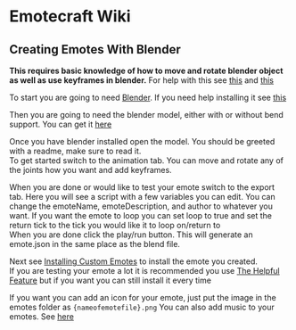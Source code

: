 # Emotecraft Wiki

## Creating Emotes With Blender

**This requires basic knowledge of how to move and rotate blender object as well as use keyframes in blender.** For help with this see [this](https://docs.blender.org/manual/en/latest/scene_layout/object/editing/transform/introduction.html) and [this](https://docs.blender.org/manual/en/latest/animation/keyframes/introduction.html)

To start you are going to need [Blender](https://www.blender.org/download/).
If you need help installing it see [this](https://docs.blender.org/manual/en/latest/getting_started/installing/index.html)

Then you are going to need the blender model, either with or without bend support. You can get it [here](./downloads#tool-downloads)

Once you have blender installed open the model. You should be greeted with a readme, make sure to read it.\
To get started switch to the animation tab. You can move and rotate any of the joints how you want and add keyframes.

When you are done or would like to test your emote switch to the export tab. Here you will see a script with a few variables you can edit. You can change the emoteName, emoteDescription, and author to whatever you want. If you want the emote to loop you can set loop to true and set the return tick to the tick you would like it to loop on/return to\
When you are done click the play/run button. This will generate an emote.json in the same place as the blend file.

Next see [Installing Custom Emotes](./install-emotes) to install the emote you created.\
If you are testing your emote a lot it is recommended you use [The Helpful Feature](./a-helpful-feature) but if you want you can still install it every time

If you want you can add an icon for your emote, just put the image in the emotes folder as `{nameofemotefile}.png`
You can also add music to your emotes. See [here](./creating-music)
